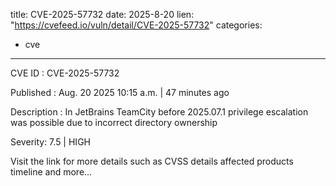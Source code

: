  
title: CVE-2025-57732
date: 2025-8-20
lien: "https://cvefeed.io/vuln/detail/CVE-2025-57732"
categories:
  - cve
---

CVE ID : CVE-2025-57732

Published :  Aug. 20
2025
10:15 a.m. | 47 minutes ago

Description : In JetBrains TeamCity before 2025.07.1 privilege escalation was possible due to incorrect directory ownership

Severity: 7.5 | HIGH

Visit the link for more details
such as CVSS details
affected products
timeline
and more...
